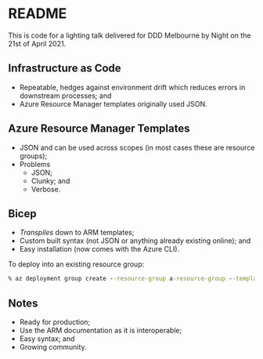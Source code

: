 # README

This is code for a lighting talk delivered for DDD Melbourne by Night on the 21st of
April 2021.

## Infrastructure as Code

- Repeatable, hedges against environment drift which reduces errors in
  downstream processes; and
- Azure Resource Manager templates originally used JSON.

## Azure Resource Manager Templates

- JSON and can be used across scopes (in most cases these are resource groups);
- Problems
  - JSON;
  - Clunky; and
  - Verbose.

## Bicep

- *Transpiles* down to ARM templates;
- Custom built syntax (not JSON or anything already existing online); and
- Easy installation (now comes with the Azure CLI).

To deploy into an existing resource group:

```cmd
% az deployment group create --resource-group a-resource-group --template-file a-template.bicep
```

## Notes

- Ready for production;
- Use the ARM documentation as it is interoperable;
- Easy syntax; and
- Growing community.
